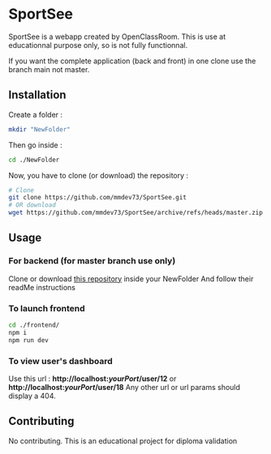 # SportSee

SportSee is a webapp created by OpenClassRoom. This is use at educationnal purpose only, so is not fully functionnal.

If you want the complete application (back and front) in one clone use the branch main not master.

## Installation
Create a folder :
```bash
mkdir "NewFolder"
```
Then go inside :
```bash
cd ./NewFolder
```
Now, you have to clone (or download) the repository :
```bash
# Clone
git clone https://github.com/mmdev73/SportSee.git
# OR download
wget https://github.com/mmdev73/SportSee/archive/refs/heads/master.zip
```
## Usage
### For backend (for master branch use only)
Clone or download [this repository](https://github.com/OpenClassrooms-Student-Center/P9-front-end-dashboard) inside your NewFolder
And follow their readMe instructions
### To launch frontend
```bash
cd ./frontend/
npm i
npm run dev
```
### To view user's dashboard
Use this url  : **http://localhost:***yourPort***/user/12** or **http://localhost:***yourPort***/user/18**
Any other url or url params should display a 404.
## Contributing

No contributing. This is an educational project for diploma validation
